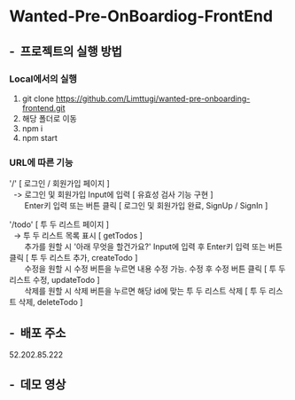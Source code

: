 # Wanted-Pre-OnBoardiog-FrontEnd

## -&nbsp; 프로젝트의 실행 방법

### Local에서의 실행

1. git clone https://github.com/Limttugi/wanted-pre-onboarding-frontend.git
2. 해당 폴더로 이동
3. npm i
4. npm start

### URL에 따른 기능

'/' [ 로그인 / 회원가입 페이지 ]  
&nbsp; -> 로그인 및 회원가입 Input에 입력 [ 유효성 검사 기능 구현 ]  
&nbsp; &nbsp; &nbsp; &nbsp;Enter키 입력 또는 버튼 클릭 [ 로그인 및 회원가입 완료, SignUp / SignIn ]  

'/todo' [ 투 두 리스트 페이지 ]  
&nbsp; -> 투 두 리스트 목록 표시 [ getTodos ]  
&nbsp; &nbsp; &nbsp; &nbsp;추가를 원할 시 '아래 무엇을 할건가요?' Input에 입력 후 Enter키 입력 또는 버튼 클릭 [ 투 두 리스트 추가, createTodo ]  
&nbsp; &nbsp; &nbsp; &nbsp;수정을 원할 시 수정 버튼을 누르면 내용 수정 가능. 수정 후 수정 버튼 클릭 [ 투 두 리스트 수정, updateTodo ]  
&nbsp; &nbsp; &nbsp; &nbsp;삭제를 원할 시 삭제 버튼을 누르면 해당 id에 맞는 투 두 리스트 삭제 [ 투 두 리스트 삭제, deleteTodo ]  

## -&nbsp; 배포 주소

52.202.85.222

## -&nbsp; 데모 영상
